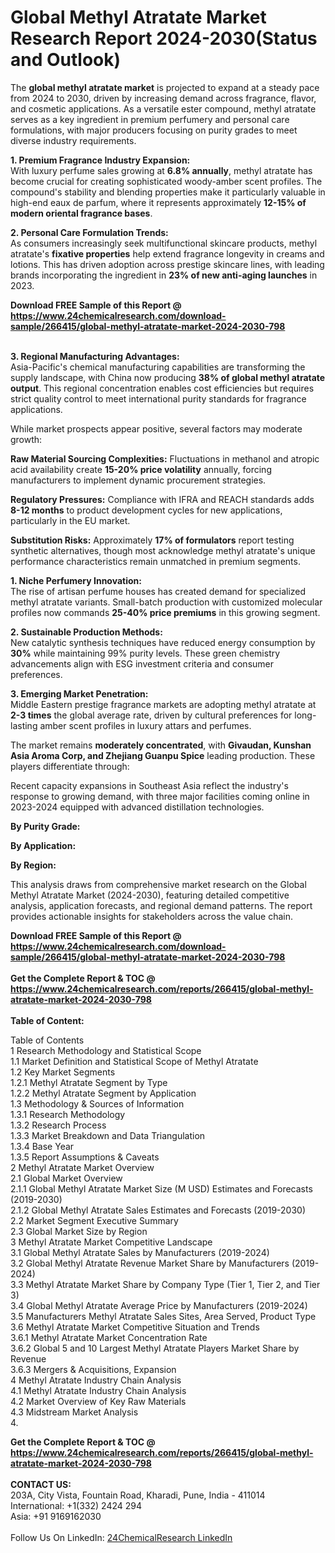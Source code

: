 <h1>Global Methyl Atratate Market Research Report 2024-2030(Status and Outlook)</h1><p>The <strong>global methyl atratate market</strong> is projected to expand at a steady pace from 2024 to 2030, driven by increasing demand across fragrance, flavor, and cosmetic applications. As a versatile ester compound, methyl atratate serves as a key ingredient in premium perfumery and personal care formulations, with major producers focusing on purity grades to meet diverse industry requirements.</p><p><strong>1. Premium Fragrance Industry Expansion:</strong><br>
With luxury perfume sales growing at <strong>6.8% annually</strong>, methyl atratate has become crucial for creating sophisticated woody-amber scent profiles. The compound's stability and blending properties make it particularly valuable in high-end eaux de parfum, where it represents approximately <strong>12-15% of modern oriental fragrance bases</strong>.</p><p><strong>2. Personal Care Formulation Trends:</strong><br>
As consumers increasingly seek multifunctional skincare products, methyl atratate's <strong>fixative properties</strong> help extend fragrance longevity in creams and lotions. This has driven adoption across prestige skincare lines, with leading brands incorporating the ingredient in <strong>23% of new anti-aging launches</strong> in 2023.</p><div><b>Download FREE Sample of this Report @ 
            <a href="https://www.24chemicalresearch.com/download-sample/266415/global-methyl-atratate-market-2024-2030-798">
            https://www.24chemicalresearch.com/download-sample/266415/global-methyl-atratate-market-2024-2030-798</a></b></div><br><p><strong>3. Regional Manufacturing Advantages:</strong><br>
Asia-Pacific's chemical manufacturing capabilities are transforming the supply landscape, with China now producing <strong>38% of global methyl atratate output</strong>. This regional concentration enables cost efficiencies but requires strict quality control to meet international purity standards for fragrance applications.</p><p>While market prospects appear positive, several factors may moderate growth:</p><p><strong>Raw Material Sourcing Complexities:</strong> Fluctuations in methanol and atropic acid availability create <strong>15-20% price volatility</strong> annually, forcing manufacturers to implement dynamic procurement strategies.</p><p><strong>Regulatory Pressures:</strong> Compliance with IFRA and REACH standards adds <strong>8-12 months</strong> to product development cycles for new applications, particularly in the EU market.</p><p><strong>Substitution Risks:</strong> Approximately <strong>17% of formulators</strong> report testing synthetic alternatives, though most acknowledge methyl atratate's unique performance characteristics remain unmatched in premium segments.</p><p><strong>1. Niche Perfumery Innovation:</strong><br>
The rise of artisan perfume houses has created demand for specialized methyl atratate variants. Small-batch production with customized molecular profiles now commands <strong>25-40% price premiums</strong> in this growing segment.</p><p><strong>2. Sustainable Production Methods:</strong><br>
New catalytic synthesis techniques have reduced energy consumption by <strong>30%</strong> while maintaining 99% purity levels. These green chemistry advancements align with ESG investment criteria and consumer preferences.</p><p><strong>3. Emerging Market Penetration:</strong><br>
Middle Eastern prestige fragrance markets are adopting methyl atratate at <strong>2-3 times</strong> the global average rate, driven by cultural preferences for long-lasting amber scent profiles in luxury attars and perfumes.</p><p>The market remains <strong>moderately concentrated</strong>, with <strong>Givaudan, Kunshan Asia Aroma Corp, and Zhejiang Guanpu Spice</strong> leading production. These players differentiate through:</p><p>Recent capacity expansions in Southeast Asia reflect the industry's response to growing demand, with three major facilities coming online in 2023-2024 equipped with advanced distillation technologies.</p><p><strong>By Purity Grade:</strong></p><p><strong>By Application:</strong></p><p><strong>By Region:</strong></p><p>This analysis draws from comprehensive market research on the Global Methyl Atratate Market (2024-2030), featuring detailed competitive analysis, application forecasts, and regional demand patterns. The report provides actionable insights for stakeholders across the value chain.</p><div><b>Download FREE Sample of this Report @ 
            <a href="https://www.24chemicalresearch.com/download-sample/266415/global-methyl-atratate-market-2024-2030-798">
            https://www.24chemicalresearch.com/download-sample/266415/global-methyl-atratate-market-2024-2030-798</a></b></div><br><div><b>Get the Complete Report & TOC @ 
            <a href="https://www.24chemicalresearch.com/reports/266415/global-methyl-atratate-market-2024-2030-798">
            https://www.24chemicalresearch.com/reports/266415/global-methyl-atratate-market-2024-2030-798</a></b></div><br>
            <b>Table of Content:</b><p>Table of Contents<br />
1 Research Methodology and Statistical Scope<br />
1.1 Market Definition and Statistical Scope of Methyl Atratate<br />
1.2 Key Market Segments<br />
1.2.1 Methyl Atratate Segment by Type<br />
1.2.2 Methyl Atratate Segment by Application<br />
1.3 Methodology & Sources of Information<br />
1.3.1 Research Methodology<br />
1.3.2 Research Process<br />
1.3.3 Market Breakdown and Data Triangulation<br />
1.3.4 Base Year<br />
1.3.5 Report Assumptions & Caveats<br />
2 Methyl Atratate Market Overview<br />
2.1 Global Market Overview<br />
2.1.1 Global Methyl Atratate Market Size (M USD) Estimates and Forecasts (2019-2030)<br />
2.1.2 Global Methyl Atratate Sales Estimates and Forecasts (2019-2030)<br />
2.2 Market Segment Executive Summary<br />
2.3 Global Market Size by Region<br />
3 Methyl Atratate Market Competitive Landscape<br />
3.1 Global Methyl Atratate Sales by Manufacturers (2019-2024)<br />
3.2 Global Methyl Atratate Revenue Market Share by Manufacturers (2019-2024)<br />
3.3 Methyl Atratate Market Share by Company Type (Tier 1, Tier 2, and Tier 3)<br />
3.4 Global Methyl Atratate Average Price by Manufacturers (2019-2024)<br />
3.5 Manufacturers Methyl Atratate Sales Sites, Area Served, Product Type<br />
3.6 Methyl Atratate Market Competitive Situation and Trends<br />
3.6.1 Methyl Atratate Market Concentration Rate<br />
3.6.2 Global 5 and 10 Largest Methyl Atratate Players Market Share by Revenue<br />
3.6.3 Mergers & Acquisitions, Expansion<br />
4 Methyl Atratate Industry Chain Analysis<br />
4.1 Methyl Atratate Industry Chain Analysis<br />
4.2 Market Overview of Key Raw Materials<br />
4.3 Midstream Market Analysis<br />
4.</p><div><b>Get the Complete Report & TOC @ 
            <a href="https://www.24chemicalresearch.com/reports/266415/global-methyl-atratate-market-2024-2030-798">
            https://www.24chemicalresearch.com/reports/266415/global-methyl-atratate-market-2024-2030-798</a></b></div><br><b>CONTACT US:</b><br>
            203A, City Vista, Fountain Road, Kharadi, Pune, India - 411014<br>
            International: +1(332) 2424 294<br>
            Asia: +91 9169162030 <br><br>
            Follow Us On LinkedIn: <a href="https://www.linkedin.com/company/24chemicalresearch/">24ChemicalResearch LinkedIn</a>